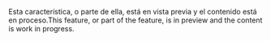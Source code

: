 <span data-ttu-id="32901-101">Esta característica, o parte de ella, está en vista previa y el contenido está en proceso.</span><span class="sxs-lookup"><span data-stu-id="32901-101">This feature, or part of the feature, is in preview and the content is work in progress.</span></span>